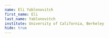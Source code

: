 ```yaml
---
name: Eli Yablonovitch
first_name: Eli
last_name: Yablonovitch
institute: University of California, Berkeley
hide: true
---
```

